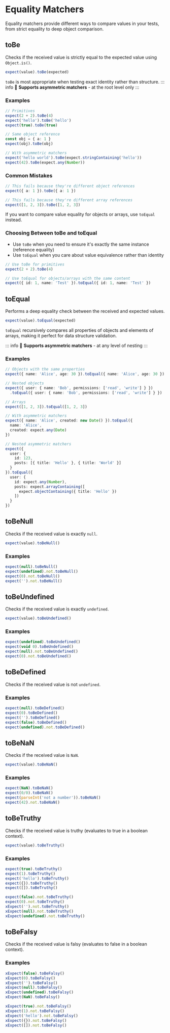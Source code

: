 # Equality Matchers
Equality matchers provide different ways to compare values in your tests, from strict equality to deep object comparison.

## toBe
Checks if the received value is strictly equal to the expected value using `Object.is()`.

```ts
expect(value).toBe(expected)
```

`toBe` is most appropriate when testing exact identity rather than structure.
::: info
:rocket: **Supports asymmetric matchers** - at the root level only
:::

### Examples
```ts
// Primitives
expect(2 + 2).toBe(4)
expect('hello').toBe('hello')
expect(true).toBe(true)

// Same object reference
const obj = { a: 1 }
expect(obj).toBe(obj)

// With asymmetric matchers
expect('hello world').toBe(expect.stringContaining('hello'))
expect(42).toBe(expect.any(Number))

```

### Common Mistakes
```ts
// This fails because they're different object references
expect({ a: 1 }).toBe({ a: 1 })

// This fails because they're different array references
expect([1, 2, 3]).toBe([1, 2, 3])
```

If you want to compare value equality for objects or arrays, use `toEqual` instead.

### Choosing Between toBe and toEqual
- Use `toBe` when you need to ensure it's exactly the same instance (reference equality)
- Use `toEqual` when you care about value equivalence rather than identity

```ts
// Use toBe for primitives
expect(2 + 2).toBe(4)

// Use toEqual for objects/arrays with the same content
expect({ id: 1, name: 'Test' }).toEqual({ id: 1, name: 'Test' })
```


## toEqual
Performs a deep equality check between the received and expected values.

```ts
expect(value).toEqual(expected)
```

`toEqual` recursively compares all properties of objects and elements of arrays, making it perfect for data structure validation.

::: info
:rocket: **Supports asymmetric matchers** - at any level of nesting
:::

### Examples

```ts
// Objects with the same properties
expect({ name: 'Alice', age: 30 }).toEqual({ name: 'Alice', age: 30 })

// Nested objects
expect({ user: { name: 'Bob', permissions: ['read', 'write'] } })
  .toEqual({ user: { name: 'Bob', permissions: ['read', 'write'] } })

// Arrays
expect([1, 2, 3]).toEqual([1, 2, 3])

// With asymmetric matchers
expect({ name: 'Alice', created: new Date() }).toEqual({
  name: 'Alice',
  created: expect.any(Date)
})

// Nested asymmetric matchers
expect({ 
  user: { 
    id: 123, 
    posts: [{ title: 'Hello' }, { title: 'World' }] 
  } 
}).toEqual({
  user: {
    id: expect.any(Number),
    posts: expect.arrayContaining([
      expect.objectContaining({ title: 'Hello' })
    ])
  }
})

```

## toBeNull
Checks if the received value is exactly `null`.

```ts
expect(value).toBeNull()
```

### Examples

```ts
expect(null).toBeNull()
expect(undefined).not.toBeNull()
expect(0).not.toBeNull()
expect('').not.toBeNull()

```

## toBeUndefined
Checks if the received value is exactly `undefined`.

```ts
expect(value).toBeUndefined()
```

### Examples
```ts
expect(undefined).toBeUndefined()
expect(void 0).toBeUndefined()
expect(null).not.toBeUndefined()
expect(0).not.toBeUndefined()
```

## toBeDefined
Checks if the received value is not `undefined`.

### Examples
```ts
expect(null).toBeDefined()
expect(0).toBeDefined()
expect('').toBeDefined()
expect(false).toBeDefined()
expect(undefined).not.toBeDefined()

```

## toBeNaN
Checks if the received value is `NaN`.

```ts
expect(value).toBeNaN()
```

### Examples
```ts
expect(NaN).toBeNaN()
expect(0/0).toBeNaN()
expect(parseInt('not a number')).toBeNaN()
expect(42).not.toBeNaN()
```

## toBeTruthy
Checks if the received value is truthy (evaluates to true in a boolean context).

```ts
expect(value).toBeTruthy()
```

### Examples
```ts
expect(true).toBeTruthy()
expect(1).toBeTruthy()
expect('hello').toBeTruthy()
expect({}).toBeTruthy()
expect([]).toBeTruthy()

expect(false).not.toBeTruthy()
expect(0).not.toBeTruthy()
xExpect('').not.toBeTruthy()
xExpect(null).not.toBeTruthy()
xExpect(undefined).not.toBeTruthy()
```

## toBeFalsy
Checks if the received value is falsy (evaluates to false in a boolean context).

### Examples
```ts
xExpect(false).toBeFalsy()
xExpect(0).toBeFalsy()
xExpect('').toBeFalsy()
xExpect(null).toBeFalsy()
xExpect(undefined).toBeFalsy()
xExpect(NaN).toBeFalsy()

xExpect(true).not.toBeFalsy()
xExpect(1).not.toBeFalsy()
xExpect('hello').not.toBeFalsy()
xExpect({}).not.toBeFalsy()
xExpect([]).not.toBeFalsy()

```

